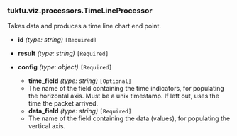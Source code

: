 ### tuktu.viz.processors.TimeLineProcessor
Takes data and produces a time line chart end point.

  * **id** *(type: string)* `[Required]`

  * **result** *(type: string)* `[Required]`

  * **config** *(type: object)* `[Required]`

    * **time_field** *(type: string)* `[Optional]`
    - The name of the field containing the time indicators, for populating the horizontal axis. Must be a unix timestamp. If left out, uses the time the packet arrived.

    * **data_field** *(type: string)* `[Required]`
    - The name of the field containing the data (values), for populating the vertical axis.

